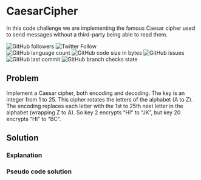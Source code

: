# CaesarCipher
In this code challenge we are implementing the famous Caesar cipher used to send messages without a third-party being able to read them. 

![GitHub followers](https://img.shields.io/github/followers/hrszpuk?style=social)
![Twitter Follow](https://img.shields.io/twitter/follow/hrszpuk?style=social)
<br>
![GitHub language count](https://img.shields.io/github/languages/count/CodingChallengesBooklet/CasearCipher?style=for-the-badge)
![GitHub code size in bytes](https://img.shields.io/github/languages/code-size/CodingChallengesBooklet/CasearCipher?style=for-the-badge)
![GitHub issues](https://img.shields.io/github/issues/CodingChallengesBooklet/CasearCipher?style=for-the-badge)
![GitHub last commit](https://img.shields.io/github/last-commit/CodingChallengesBooklet/CasearCipher?style=for-the-badge)
![GitHub branch checks state](https://img.shields.io/github/checks-status/CodingChallengesBooklet/CasearCipher/main?style=for-the-badge)

## Problem
Implement a Caesar cipher, both encoding and decoding. The key is an integer from 1 to 25. This cipher rotates the letters of the alphabet (A to Z). The encoding replaces each letter with the 1st to 25th next letter in the alphabet (wrapping Z to A). So key 2 encrypts “HI” to “JK”, but key 20 encrypts “HI” to “BC”.

## Solution

### Explanation

### Pseudo code solution
